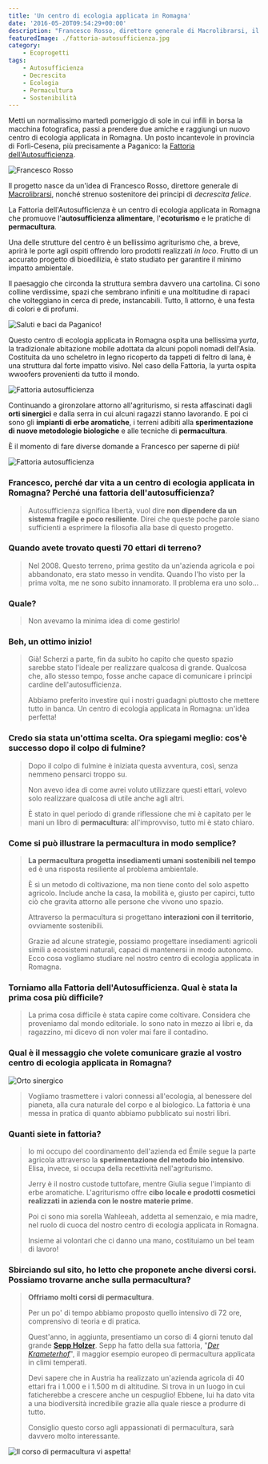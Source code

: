 ```yaml
---
title: 'Un centro di ecologia applicata in Romagna'
date: '2016-05-20T09:54:29+00:00'
description: "Francesco Rosso, direttore generale di Macrolibrarsi, il suo centro di ecologia applicata in Romagna, un progetto dedicato all'ecologia e alla permacultura."
featuredImage: ./fattoria-autosufficienza.jpg
category:
    - Ecoprogetti
tags:
    - Autosufficienza
    - Decrescita
    - Ecologia
    - Permacultura
    - Sostenibilità
---
```


Metti un normalissimo martedì pomeriggio di sole in cui infili in borsa la macchina fotografica, passi a prendere due amiche e raggiungi un nuovo centro di ecologia applicata in Romagna. Un posto incantevole in provincia di Forlì-Cesena, più precisamente a Paganico: la [Fattoria dell'Autosufficienza](http://www.autosufficienza.it).

![Francesco Rosso](./francesco-rosso-macrolibrarsi.jpg)

Il progetto nasce da un'idea di Francesco Rosso, direttore generale di [Macrolibrarsi](http://www.macrolibrarsi.it), nonché strenuo sostenitore dei principi di *decrescita felice*.

La Fattoria dell'Autosufficienza è un centro di ecologia applicata in Romagna che promuove l'**autosufficienza alimentare**, l'**ecoturismo** e le pratiche di **permacultura**.

Una delle strutture del centro è un bellissimo agriturismo che, a breve, aprirà le porte agli ospiti offrendo loro prodotti realizzati *in loco*. Frutto di un accurato progetto di bioedilizia, è stato studiato per garantire il minimo impatto ambientale.

Il paesaggio che circonda la struttura sembra davvero una cartolina. Ci sono colline verdissime, spazi che sembrano infiniti e una moltitudine di rapaci che volteggiano in cerca di prede, instancabili.
Tutto, lì attorno, è una festa di colori e di profumi.

![Saluti e baci da Paganico!](./fattoria-autosufficienza-1.jpg)

Questo centro di ecologia applicata in Romagna ospita una bellissima *yurta*, la tradizionale abitazione mobile adottata da alcuni popoli nomadi dell'Asia. Costituita da uno scheletro in legno ricoperto da tappeti di feltro di lana, è una struttura dal forte impatto visivo.
Nel caso della Fattoria, la yurta ospita wwoofers provenienti da tutto il mondo.

![Fattoria autosufficienza](./ph-sara-baraccani.jpg)

Continuando a gironzolare attorno all'agriturismo, si resta affascinati dagli **orti sinergici** e dalla serra in cui alcuni ragazzi stanno lavorando. E poi ci sono gli **impianti di erbe aromatiche**, i terreni adibiti alla **sperimentazione di nuove metodologie biologiche** e alle tecniche di **permacultura**.

È il momento di fare diverse domande a Francesco per saperne di più!

![Fattoria autosufficienza](./yurta-interno.jpg)

### Francesco, perché dar vita a un centro di ecologia applicata in Romagna? Perché una fattoria dell'autosufficienza?

> Autosufficienza significa libertà, vuol dire **non dipendere da un sistema fragile e poco resiliente**. Direi che queste poche parole siano sufficienti a esprimere la filosofia alla base di questo progetto.

### Quando avete trovato questi 70 ettari di terreno?

> Nel 2008. Questo terreno, prima gestito da un'azienda agricola e poi abbandonato, era stato messo in vendita. Quando l'ho visto per la prima volta, me ne sono subito innamorato. Il problema era uno solo...

### Quale?

> Non avevamo la minima idea di come gestirlo!

### Beh, un ottimo inizio!

> Già! Scherzi a parte, fin da subito ho capito che questo spazio sarebbe stato l'ideale per realizzare qualcosa di grande. Qualcosa che, allo stesso tempo, fosse anche capace di comunicare i principi cardine dell'autosufficienza.
>
> Abbiamo preferito investire qui i nostri guadagni piuttosto che mettere tutto in banca. Un centro di ecologia applicata in Romagna: un'idea perfetta!

### Credo sia stata un'ottima scelta. Ora spiegami meglio: cos'è successo dopo il colpo di fulmine?

> Dopo il colpo di fulmine è iniziata questa avventura, così, senza nemmeno pensarci troppo su.
>
> Non avevo idea di come avrei voluto utilizzare questi ettari, volevo solo realizzare qualcosa di utile anche agli altri.
>
> È stato in quel periodo di grande riflessione che mi è capitato per le mani un libro di **permacultura**: all'improvviso, tutto mi è stato chiaro.

### Come si può illustrare la permacultura in modo semplice?

> **La permacultura progetta insediamenti umani sostenibili nel tempo** ed è una risposta resiliente al problema ambientale.
>
> È sì un metodo di coltivazione, ma non tiene conto del solo aspetto agricolo. Include anche la casa, la mobilità e, giusto per capirci, tutto ciò che gravita attorno alle persone che vivono uno spazio.
>
> Attraverso la permacultura si progettano **interazioni con il territorio**, ovviamente sostenibili.
>
> Grazie ad alcune strategie, possiamo progettare insediamenti agricoli simili a ecosistemi naturali, capaci di mantenersi in modo autonomo. Ecco cosa vogliamo studiare nel nostro centro di ecologia applicata in Romagna.

### Torniamo alla Fattoria dell'Autosufficienza. Qual è stata la prima cosa più difficile?

> La prima cosa difficile è stata capire come coltivare. Considera che proveniamo dal mondo editoriale. Io sono nato in mezzo ai libri e, da ragazzino, mi dicevo di non voler mai fare il contadino.

### Qual è il messaggio che volete comunicare grazie al vostro centro di ecologia applicata in Romagna?

![Orto sinergico](./orto-sinergico.jpg)

> Vogliamo trasmettere i valori connessi all'ecologia, al benessere del pianeta, alla cura naturale del corpo e al biologico. La fattoria è una messa in pratica di quanto abbiamo pubblicato sui nostri libri.

### Quanti siete in fattoria?

> Io mi occupo del coordinamento dell'azienda ed Émile segue la parte agricola attraverso la **sperimentazione del metodo bio intensivo**. Elisa, invece, si occupa della recettività nell'agriturismo.
>
> Jerry è il nostro custode tuttofare, mentre Giulia segue l'impianto di erbe aromatiche. L'agriturismo offre **cibo locale e prodotti cosmetici realizzati in azienda con le nostre materie prime**.
>
> Poi ci sono mia sorella Wahleeah, addetta al semenzaio, e mia madre, nel ruolo di cuoca del nostro centro di ecologia applicata in Romagna.
>
> Insieme ai volontari che ci danno una mano, costituiamo un bel team di lavoro!

### Sbirciando sul sito, ho letto che proponete anche diversi corsi. Possiamo trovarne anche sulla permacultura?

> **Offriamo molti corsi di permacultura**.
>
> Per un po' di tempo abbiamo proposto quello intensivo di 72 ore, comprensivo di teoria e di pratica.
>
> Quest'anno, in aggiunta, presentiamo un corso di 4 giorni tenuto dal grande **[Sepp Holzer](http://www.seppholzer.it/sepp-holzer/)**. Sepp ha fatto della sua fattoria, "*[Der Krameterhof](http://www.seppholzer.at/cms/index.php?id=69)*", il maggior esempio europeo di permacultura applicata in climi temperati.
>
> Devi sapere che in Austria ha realizzato un'azienda agricola di 40 ettari fra i 1.000 e i 1.500 m di altitudine. Si trova in un luogo in cui faticherebbe a crescere anche un cespuglio! Ebbene, lui ha dato vita a una biodiversità incredibile grazie alla quale riesce a produrre di tutto.
>
> Consiglio questo corso agli appassionati di permacultura, sarà davvero molto interessante.

![Il corso di permacultura vi aspetta!](./corsisti-permacultura-2.jpg)
